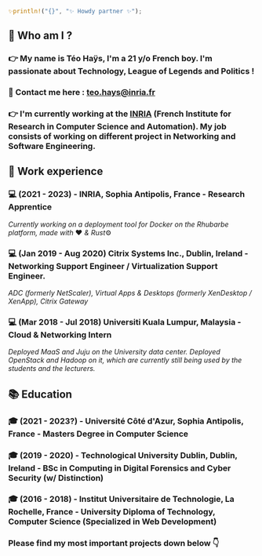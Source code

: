 ```rust
✨println!("{}", "✨ Howdy partner ✨");
```
## 🔎 Who am I ?
### 👉 My name is Téo Haÿs, I'm a 21 y/o French boy. I'm passionate about Technology, League of Legends and Politics !
### 📧 Contact me here : teo.hays@inria.fr
### 👉 I'm currently working at the [**INRIA**](https://en.wikipedia.org/wiki/French_Institute_for_Research_in_Computer_Science_and_Automation "French Institute for Research in Computer Science and Automation") (French Institute for Research in Computer Science and Automation). My job consists of working on different project in Networking and Software Engineering.

## 👔 Work experience
### 💻 (2021 - 2023) - INRIA, Sophia Antipolis, France - Research Apprentice
*Currently working on a deployment tool for Docker on the Rhubarbe platform, made with* ❤️ *& Rust*⚙️

### 💻 (Jan 2019 - Aug 2020) Citrix Systems Inc., Dublin, Ireland - Networking Support Engineer / Virtualization Support Engineer.
*ADC (formerly NetScaler), Virtual Apps & Desktops (formerly XenDesktop / XenApp), Citrix Gateway*

### 💻 (Mar 2018 - Jul 2018) Universiti Kuala Lumpur, Malaysia - Cloud & Networking Intern
*Deployed MaaS and Juju on the University data center. Deployed OpenStack and Hadoop on it, which are currently still being used by the students and the lecturers.*

## 📚 Education
### 🎓 (2021 - 2023?) - Université Côté d'Azur, Sophia Antipolis, France - Masters Degree in Computer Science

### 🎓 (2019 - 2020) - Technological University Dublin, Dublin, Ireland - BSc in Computing in Digital Forensics and Cyber Security (w/ Distinction)

### 🎓 (2016 - 2018) - Institut Universitaire de Technologie, La Rochelle, France - University Diploma of Technology, Computer Science (Specialized in Web Development)

### Please find my most important projects down below 👇